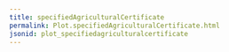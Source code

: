 ```yaml
---
title: specifiedAgriculturalCertificate
permalink: Plot.specifiedAgriculturalCertificate.html
jsonid: plot_specifiedagriculturalcertificate
---
```

